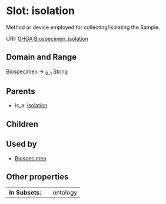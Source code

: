 
# Slot: isolation


Method or device employed for collecting/isolating the Sample.

URI: [GHGA:Biospecimen_isolation](https://w3id.org/GHGA/Biospecimen_isolation)


## Domain and Range

[Biospecimen](Biospecimen.md) &#8594;  <sub>0..1</sub> [String](types/String.md)

## Parents

 *  is_a: [isolation](isolation.md)

## Children


## Used by

 * [Biospecimen](Biospecimen.md)

## Other properties

|  |  |  |
| --- | --- | --- |
| **In Subsets:** | | ontology |

